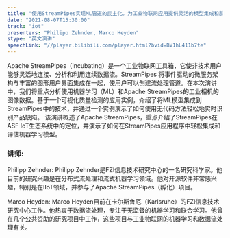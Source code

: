```yaml
---
title: "使用StreamPipes实现ML管道的民主化。为工业物联网应用提供灵活的模型集成和服务"
date: "2021-08-07T15:30:00" 
track: "iot"
presenters: "Philipp Zehnder, Marco Heyden"
stype: "英文演讲"
speechLink: "//player.bilibili.com/player.html?bvid=BV1hL411b7te"
---
```

Apache StreamPipes（incubating）是一个工业物联网工具箱，它使非技术用户能够灵活地连接、分析和利用连续数据流。StreamPipes 将事件驱动的微服务架构与丰富的图形用户界面集成在一起，使用户可以创建流处理管道。在本次演讲中，我们将重点分析使用机器学习（ML）和Apache StreamPipes的工业相机的图像数据。基于一个可视化质量检测的应用实例，介绍了将ML模型集成到StreamPipes中的技术，并通过一个实例演示了如何使用无代码方法轻松地实时识别产品缺陷。
该演讲概述了Apache StreamPipes，重点介绍了StreamPipes在ASF IoT生态系统中的定位，并演示了如何在StreamPipes应用程序中轻松集成和评估机器学习模型。

 ### 讲师: 
 Philipp Zehnder: Philipp Zehnder是FZI信息技术研究中心的一名研究科学家。他目前的研究兴趣是在分布式流处理和流式机器学习领域。他对开源软件非常感兴趣，特别是在IIoT领域，并参与了Apache StreamPipes（孵化）项目。

Marco Heyden: Marco Heyden目前在卡尔斯鲁厄（Karlsruhe）的FZI信息技术研究中心工作。他热衷于数据流处理，专注于无监督的机器学习和联合学习。他曾在几个公共资助的研究项目中工作，这些项目与工业物联网的机器学习和数据流处理有关。